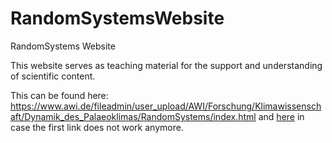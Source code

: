 # RandomSystemsWebsite
RandomSystems Website

This website serves as teaching material for the support and understanding of scientific content.

This can be found here: https://www.awi.de/fileadmin/user_upload/AWI/Forschung/Klimawissenschaft/Dynamik_des_Palaeoklimas/RandomSystems/index.html
and <a href="https://b-schwertfeger.de/projects/awi-work/random-systems/index.html" target="_blank" >here</a> in case the first link does not work anymore.
